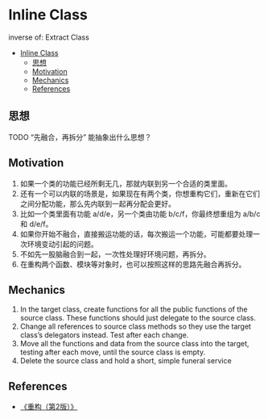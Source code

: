 # Inline Class 

inverse of: Extract Class


<!-- TOC -->

- [Inline Class](#inline-class)
    - [思想](#思想)
    - [Motivation](#motivation)
    - [Mechanics](#mechanics)
    - [References](#references)

<!-- /TOC -->


## 思想
TODO  “先融合，再拆分” 能抽象出什么思想？


## Motivation
1. 如果一个类的功能已经所剩无几，那就内联到另一个合适的类里面。
2. 还有一个可以内联的场景是，如果现在有两个类，你想重构它们，重新在它们之间分配功能，那么先内联到一起再分配会更好。
4. 比如一个类里面有功能 a/d/e，另一个类由功能 b/c/f，你最终想重组为 a/b/c 和 d/e/f。
5. 如果你开始不融合，直接搬运功能的话，每次搬运一个功能，可能都要处理一次环境变动引起的问题。
6. 不如先一股脑融合到一起，一次性处理好环境问题，再拆分。
7. 在重构两个函数、模块等对象时，也可以按照这样的思路先融合再拆分。


## Mechanics
1. In the target class, create functions for all the public functions of the source class. These functions should just delegate to the source class. 
2. Change all references to source class methods so they use the target class’s delegators instead. Test after each change.
3. Move all the functions and data from the source class into the target, testing after each move, until the source class is empty. 
4. Delete the source class and hold a short, simple funeral service


## References
* [《重构（第2版）》](https://book.douban.com/subject/33400354/)
